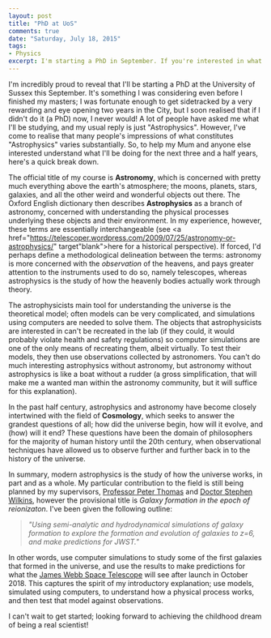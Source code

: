 ```yaml
---
layout: post
title: "PhD at UoS"
comments: true
date: "Saturday, July 18, 2015"
tags:
- Physics
excerpt: I'm starting a PhD in September. If you're interested in what that means I'll be doing for the next three and a half years, here's a primer
---
```


I'm incredibly proud to reveal that I'll be starting a PhD at the University of Sussex this September. It's something I was considering even before I finished my masters; I was fortunate enough to get sidetracked by a very rewarding and eye opening two years in the City, but I soon realised that if I didn't do it (a PhD) now, I never would! A lot of people have asked me what I'll be studying, and my usual reply is just "Astrophysics". However, I've come to realise that many people's impressions of what constitutes "Astrophysics" varies substantially. So, to help my Mum and anyone else interested understand what I'll be doing for the next three and a half years, here's a quick break down.

The official title of my course is __Astronomy__, which is concerned with pretty much everything above the earth's atmosphere; the moons, planets, stars, galaxies, and all the other weird and wonderful objects out there. The Oxford English dictionary then describes **Astrophysics** as a branch of astronomy, concerned with understanding the physical processes underlying these objects and their environment. In my experience, however, these terms are essentially interchangeable (see <a href="https://telescoper.wordpress.com/2009/07/25/astronomy-or-astrophysics/" target"blank">here</a> for a historical perspective). If forced, I'd perhaps define a methodological delineation between the terms: astronomy is more concerned with the *observation* of the heavens, and pays greater attention to the instruments used to do so, namely telescopes, whereas astrophysics is the study of how the heavenly bodies actually work through theory.

The astrophysicists main tool for understanding the universe is the theoretical model; often models can be very complicated, and simulations using computers are needed to solve them. The objects that astrophysicists are interested in can't be recreated in the lab (if they could, it would probably violate health and safety regulations) so computer simulations are one of the only means of recreating them, albeit virtually. To test their models, they then use observations collected by astronomers. You can't do much interesting astrophysics without astronomy, but astronomy without astrophysics is like a boat without a rudder (a gross simplification, that will make me a wanted man within the astronomy community, but it will suffice for this explanation).

In the past half century, astrophysics and astronomy have become closely intertwined with the field of **Cosmology**, which seeks to answer the grandest questions of all; how did the universe begin, how will it evolve, and (how) will it end? These questions have been the domain of philosophers for the majority of human history until the 20th century, when observational techniques have allowed us to observe further and further back in to the history of the universe.

In summary, modern astrophysics is the study of how the universe works, in part and as a whole. My particular contribution to the field is still being planned by my supervisors, <a href="http://www.sussex.ac.uk/profiles/2672" target="blank">Professor Peter Thomas</a> and <a href="http://www.sussex.ac.uk/mps/internal/people/physics/person/192372" target="blank">Doctor Stephen Wilkins</a>, however the provisional title is *Galaxy formation in the epoch of reionizaton*. I've been given the following outline:

>_"Using semi-analytic and hydrodynamical simulations of galaxy formation to explore the formation and evolution of galaxies to z=6, and make predictions for JWST."_

In other words, use computer simulations to study some of the first galaxies that formed in the universe, and use the results to make predictions for what the <a href="http://www.jwst.nasa.gov/" target="blank">James Webb Space Telescope</a> will see after launch in October 2018. This captures the spirit of my introductory explanation; use models, simulated using computers, to understand how a physical process works, and then test that model against observations.

I can't wait to get started; looking forward to achieving the childhood dream of being a real scientist!
